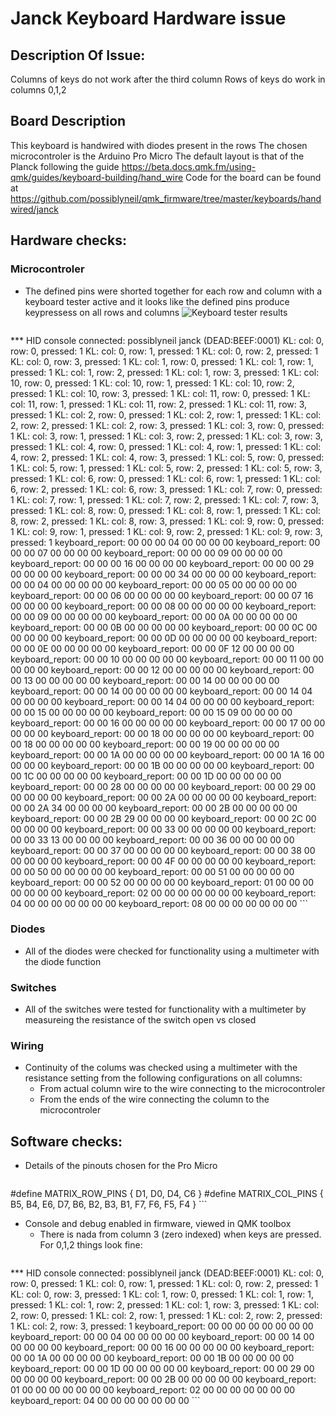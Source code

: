 # Janck Keyboard Hardware issue
##  Description Of Issue:
Columns of keys do not work after the third column
Rows of keys do work in columns 0,1,2

## Board Description
This keyboard is handwired with diodes present in the rows
The chosen microcontroler is the Arduino Pro Micro
The default layout is that of the Planck following the guide
https://beta.docs.qmk.fm/using-qmk/guides/keyboard-building/hand_wire
Code for the board can be found at 
https://github.com/possiblyneil/qmk_firmware/tree/master/keyboards/handwired/janck

##  Hardware checks:
### Microcontroler
- The defined pins were shorted together for each row and column with a keyboard tester active and it looks like the defined pins produce keypressess on all rows and columns 
![Keyboard tester results](https://imgur.com/a/KhGLi8Z)
    ```
*** HID console connected: possiblyneil janck (DEAD:BEEF:0001)
KL: col: 0, row: 0, pressed: 1
KL: col: 0, row: 1, pressed: 1
KL: col: 0, row: 2, pressed: 1
KL: col: 0, row: 3, pressed: 1
KL: col: 1, row: 0, pressed: 1
KL: col: 1, row: 1, pressed: 1
KL: col: 1, row: 2, pressed: 1
KL: col: 1, row: 3, pressed: 1
KL: col: 10, row: 0, pressed: 1
KL: col: 10, row: 1, pressed: 1
KL: col: 10, row: 2, pressed: 1
KL: col: 10, row: 3, pressed: 1
KL: col: 11, row: 0, pressed: 1
KL: col: 11, row: 1, pressed: 1
KL: col: 11, row: 2, pressed: 1
KL: col: 11, row: 3, pressed: 1
KL: col: 2, row: 0, pressed: 1
KL: col: 2, row: 1, pressed: 1
KL: col: 2, row: 2, pressed: 1
KL: col: 2, row: 3, pressed: 1
KL: col: 3, row: 0, pressed: 1
KL: col: 3, row: 1, pressed: 1
KL: col: 3, row: 2, pressed: 1
KL: col: 3, row: 3, pressed: 1
KL: col: 4, row: 0, pressed: 1
KL: col: 4, row: 1, pressed: 1
KL: col: 4, row: 2, pressed: 1
KL: col: 4, row: 3, pressed: 1
KL: col: 5, row: 0, pressed: 1
KL: col: 5, row: 1, pressed: 1
KL: col: 5, row: 2, pressed: 1
KL: col: 5, row: 3, pressed: 1
KL: col: 6, row: 0, pressed: 1
KL: col: 6, row: 1, pressed: 1
KL: col: 6, row: 2, pressed: 1
KL: col: 6, row: 3, pressed: 1
KL: col: 7, row: 0, pressed: 1
KL: col: 7, row: 1, pressed: 1
KL: col: 7, row: 2, pressed: 1
KL: col: 7, row: 3, pressed: 1
KL: col: 8, row: 0, pressed: 1
KL: col: 8, row: 1, pressed: 1
KL: col: 8, row: 2, pressed: 1
KL: col: 8, row: 3, pressed: 1
KL: col: 9, row: 0, pressed: 1
KL: col: 9, row: 1, pressed: 1
KL: col: 9, row: 2, pressed: 1
KL: col: 9, row: 3, pressed: 1
keyboard_report: 00 00 00 04 00 00 00 00 
keyboard_report: 00 00 00 07 00 00 00 00 
keyboard_report: 00 00 00 09 00 00 00 00 
keyboard_report: 00 00 00 16 00 00 00 00 
keyboard_report: 00 00 00 29 00 00 00 00 
keyboard_report: 00 00 00 34 00 00 00 00 
keyboard_report: 00 00 04 00 00 00 00 00 
keyboard_report: 00 00 05 00 00 00 00 00 
keyboard_report: 00 00 06 00 00 00 00 00 
keyboard_report: 00 00 07 16 00 00 00 00 
keyboard_report: 00 00 08 00 00 00 00 00 
keyboard_report: 00 00 09 00 00 00 00 00 
keyboard_report: 00 00 0A 00 00 00 00 00 
keyboard_report: 00 00 0B 00 00 00 00 00 
keyboard_report: 00 00 0C 00 00 00 00 00 
keyboard_report: 00 00 0D 00 00 00 00 00 
keyboard_report: 00 00 0E 00 00 00 00 00 
keyboard_report: 00 00 0F 12 00 00 00 00 
keyboard_report: 00 00 10 00 00 00 00 00 
keyboard_report: 00 00 11 00 00 00 00 00 
keyboard_report: 00 00 12 00 00 00 00 00 
keyboard_report: 00 00 13 00 00 00 00 00 
keyboard_report: 00 00 14 00 00 00 00 00 
keyboard_report: 00 00 14 00 00 00 00 00 
keyboard_report: 00 00 14 04 00 00 00 00 
keyboard_report: 00 00 14 04 00 00 00 00 
keyboard_report: 00 00 15 00 00 00 00 00 
keyboard_report: 00 00 15 09 00 00 00 00 
keyboard_report: 00 00 16 00 00 00 00 00 
keyboard_report: 00 00 17 00 00 00 00 00 
keyboard_report: 00 00 18 00 00 00 00 00 
keyboard_report: 00 00 18 00 00 00 00 00 
keyboard_report: 00 00 19 00 00 00 00 00 
keyboard_report: 00 00 1A 00 00 00 00 00 
keyboard_report: 00 00 1A 16 00 00 00 00 
keyboard_report: 00 00 1B 00 00 00 00 00 
keyboard_report: 00 00 1C 00 00 00 00 00 
keyboard_report: 00 00 1D 00 00 00 00 00 
keyboard_report: 00 00 28 00 00 00 00 00 
keyboard_report: 00 00 29 00 00 00 00 00 
keyboard_report: 00 00 2A 00 00 00 00 00 
keyboard_report: 00 00 2A 34 00 00 00 00 
keyboard_report: 00 00 2B 00 00 00 00 00 
keyboard_report: 00 00 2B 29 00 00 00 00 
keyboard_report: 00 00 2C 00 00 00 00 00 
keyboard_report: 00 00 33 00 00 00 00 00 
keyboard_report: 00 00 33 13 00 00 00 00 
keyboard_report: 00 00 36 00 00 00 00 00 
keyboard_report: 00 00 37 00 00 00 00 00 
keyboard_report: 00 00 38 00 00 00 00 00 
keyboard_report: 00 00 4F 00 00 00 00 00 
keyboard_report: 00 00 50 00 00 00 00 00 
keyboard_report: 00 00 51 00 00 00 00 00 
keyboard_report: 00 00 52 00 00 00 00 00 
keyboard_report: 01 00 00 00 00 00 00 00 
keyboard_report: 02 00 00 00 00 00 00 00 
keyboard_report: 04 00 00 00 00 00 00 00 
keyboard_report: 08 00 00 00 00 00 00 00 
    ```
### Diodes
- All of the diodes were checked for functionality using a multimeter with the diode function
### Switches
- All of the switches were tested for functionality with a multimeter by measureing the resistance of the switch open vs closed
### Wiring
- Continuity of the colums was checked using a multimeter with the resistance setting from the following configurations on all columns:
    * From actual column wire to the wire connecting to the microcontroler
    * From the ends of the wire connecting the column to the microcontroler

##  Software checks:
- Details of the pinouts chosen for the Pro Micro
    ```
#define MATRIX_ROW_PINS { D1, D0, D4, C6 }
#define MATRIX_COL_PINS { B5, B4, E6, D7, B6, B2, B3, B1, F7, F6, F5, F4 }
    ```
- Console and debug enabled in firmware, viewed in QMK toolbox
    * There is nada from column 3 (zero indexed) when keys are pressed. For 0,1,2 things look fine:
    ```
*** HID console connected: possiblyneil janck (DEAD:BEEF:0001)
KL: col: 0, row: 0, pressed: 1
KL: col: 0, row: 1, pressed: 1
KL: col: 0, row: 2, pressed: 1
KL: col: 0, row: 3, pressed: 1
KL: col: 1, row: 0, pressed: 1
KL: col: 1, row: 1, pressed: 1
KL: col: 1, row: 2, pressed: 1
KL: col: 1, row: 3, pressed: 1
KL: col: 2, row: 0, pressed: 1
KL: col: 2, row: 1, pressed: 1
KL: col: 2, row: 2, pressed: 1
KL: col: 2, row: 3, pressed: 1
keyboard_report: 00 00 00 00 00 00 00 00 
keyboard_report: 00 00 04 00 00 00 00 00 
keyboard_report: 00 00 14 00 00 00 00 00 
keyboard_report: 00 00 16 00 00 00 00 00 
keyboard_report: 00 00 1A 00 00 00 00 00 
keyboard_report: 00 00 1B 00 00 00 00 00 
keyboard_report: 00 00 1D 00 00 00 00 00 
keyboard_report: 00 00 29 00 00 00 00 00 
keyboard_report: 00 00 2B 00 00 00 00 00 
keyboard_report: 01 00 00 00 00 00 00 00 
keyboard_report: 02 00 00 00 00 00 00 00 
keyboard_report: 04 00 00 00 00 00 00 00 
    ```
